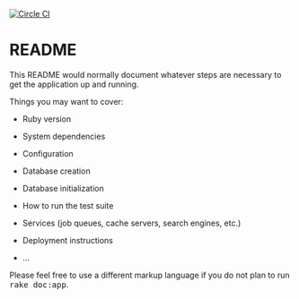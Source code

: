 [![Circle CI](https://circleci.com/gh/xiz-tky/vvf.svg?style=shield&circle-token=09c9d0d556afc13e8ad3b79b8274f36cbc348909)](https://circleci.com/gh/xiz-tky/vvf)

# README

This README would normally document whatever steps are necessary to get the
application up and running.

Things you may want to cover:

* Ruby version

* System dependencies

* Configuration

* Database creation

* Database initialization

* How to run the test suite

* Services (job queues, cache servers, search engines, etc.)

* Deployment instructions

* ...


Please feel free to use a different markup language if you do not plan to run
<tt>rake doc:app</tt>.
